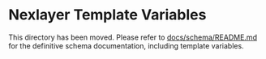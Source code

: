 # Nexlayer Template Variables

This directory has been moved. Please refer to [docs/schema/README.md](../../docs/schema/README.md) for the definitive schema documentation, including template variables.
